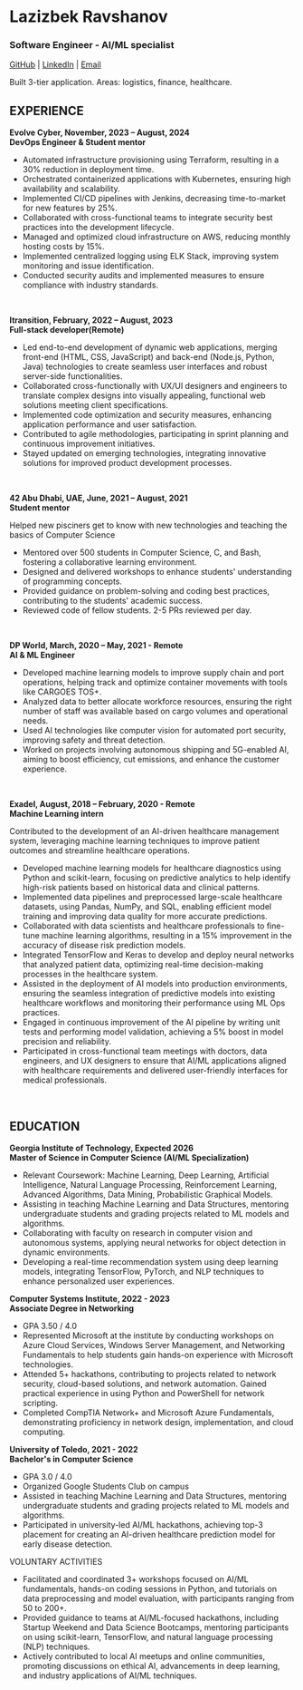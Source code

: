 # Lazizbek Ravshanov
### Software Engineer - AI/ML specialist
[GitHub](https://github.com/lazizbekravshanov) | [LinkedIn](http://www.linkedin.com/in/lazizbekravshanov) | [Email](mailto:bruneluni23@gmail.com)

Built 3-tier application. Areas: logistics, finance, healthcare.

EXPERIENCE
-
**Evolve Cyber, November, 2023 – August, 2024 <br>
DevOps Engineer & Student mentor**

- Automated infrastructure provisioning using Terraform, resulting in a 30% reduction in deployment time.
- Orchestrated containerized applications with Kubernetes, ensuring high availability and scalability.
- Implemented CI/CD pipelines with Jenkins, decreasing time-to-market for new features by 25%.
- Collaborated with cross-functional teams to integrate security best practices into the development lifecycle.
- Managed and optimized cloud infrastructure on AWS, reducing monthly hosting costs by 15%.
- Implemented centralized logging using ELK Stack, improving system monitoring and issue identification.
- Conducted security audits and implemented measures to ensure compliance with industry standards.


<br>

**Itransition, February, 2022 – August, 2023 <br>
Full-stack developer(Remote)**

- Led end-to-end development of dynamic web applications, merging front-end (HTML, CSS, JavaScript) and back-end (Node.js, Python, Java) technologies to create seamless user interfaces and robust server-side functionalities.
- Collaborated cross-functionally with UX/UI designers and engineers to translate complex designs into visually appealing, functional web solutions meeting client specifications.
- Implemented code optimization and security measures, enhancing application performance and user satisfaction.
- Contributed to agile methodologies, participating in sprint planning and continuous improvement initiatives.
- Stayed updated on emerging technologies, integrating innovative solutions for improved product development processes.


<br>

**42 Abu Dhabi, UAE, June, 2021 – August, 2021 <br>
Student mentor**

Helped new pisciners get to know with new technologies and teaching the basics of Computer Science

- Mentored over 500 students in Computer Science, C, and Bash, fostering a collaborative learning environment.
- Designed and delivered workshops to enhance students' understanding of programming concepts.
- Provided guidance on problem-solving and coding best practices, contributing to the students' academic success.
- Reviewed code of fellow students. 2-5 PRs reviewed per day.

<br>

**DP World, March, 2020 – May, 2021 - Remote<br>
AI & ML Engineer**

- Developed machine learning models to improve supply chain and port operations, helping track and optimize container movements with tools like CARGOES TOS+.
- Analyzed data to better allocate workforce resources, ensuring the right number of staff was available based on cargo volumes and operational needs.
- Used AI technologies like computer vision for automated port security, improving safety and threat detection.
- Worked on projects involving autonomous shipping and 5G-enabled AI, aiming to boost efficiency, cut emissions, and enhance the customer experience.

<br>

**Exadel, August, 2018 – February, 2020 - Remote <br>
Machine Learning intern**

Contributed to the development of an AI-driven healthcare management system, leveraging machine learning techniques to improve patient outcomes and streamline healthcare operations.

- Developed machine learning models for healthcare diagnostics using Python and scikit-learn, focusing on predictive analytics to help identify high-risk patients based on historical data and clinical patterns.
- Implemented data pipelines and preprocessed large-scale healthcare datasets, using Pandas, NumPy, and SQL, enabling efficient model training and improving data quality for more accurate predictions.
- Collaborated with data scientists and healthcare professionals to fine-tune machine learning algorithms, resulting in a 15% improvement in the accuracy of disease risk prediction models.
- Integrated TensorFlow and Keras to develop and deploy neural networks that analyzed patient data, optimizing real-time decision-making processes in the healthcare system.
- Assisted in the deployment of AI models into production environments, ensuring the seamless integration of predictive models into existing healthcare workflows and monitoring their performance using ML Ops practices.
- Engaged in continuous improvement of the AI pipeline by writing unit tests and performing model validation, achieving a 5% boost in model precision and reliability.
- Participated in cross-functional team meetings with doctors, data engineers, and UX designers to ensure that AI/ML applications aligned with healthcare requirements and delivered user-friendly interfaces for medical professionals.

<br>

EDUCATION
- 
**Georgia Institute of Technology, Expected 2026<br>
Master of Science in Computer Science (AI/ML Specialization)**

 - Relevant Coursework: Machine Learning, Deep Learning, Artificial Intelligence, Natural Language Processing, Reinforcement Learning, Advanced Algorithms, Data Mining, Probabilistic Graphical Models.
 - Assisting in teaching Machine Learning and Data Structures, mentoring undergraduate students and grading projects related to ML models and algorithms.
 - Collaborating with faculty on research in computer vision and autonomous systems, applying neural networks for object detection in dynamic environments.
 - Developing a real-time recommendation system using deep learning models, integrating TensorFlow, PyTorch, and NLP techniques to enhance personalized user experiences.

**Computer Systems Institute, 2022 - 2023 <br>
Associate Degree in Networking**

 - GPA 3.50 / 4.0
 - Represented Microsoft at the institute by conducting workshops on Azure Cloud Services, Windows Server Management, and Networking Fundamentals to help students gain hands-on experience with Microsoft technologies.
 - Attended 5+ hackathons, contributing to projects related to network security, cloud-based solutions, and network automation. Gained practical experience in using Python and PowerShell for network scripting.
 - Completed CompTIA Network+ and Microsoft Azure Fundamentals, demonstrating proficiency in network design, implementation, and cloud computing.

**University of Toledo, 2021 - 2022 <br>
Bachelor's in Computer Science**

 - GPA 3.0 / 4.0
 - Organized Google Students Club on campus
 - Assisted in teaching Machine Learning and Data Structures, mentoring undergraduate students and grading projects related to ML models and algorithms.
 - Participated in university-led AI/ML hackathons, achieving top-3 placement for creating an AI-driven healthcare prediction model for early disease detection.

VOLUNTARY ACTIVITIES
- Facilitated and coordinated 3+ workshops focused on AI/ML fundamentals, hands-on coding sessions in Python, and tutorials on data preprocessing and model evaluation, with participants ranging from 50 to 200+.
- Provided guidance to teams at AI/ML-focused hackathons, including Startup Weekend and Data Science Bootcamps, mentoring participants on using scikit-learn, TensorFlow, and natural language processing (NLP) techniques.
- Actively contributed to local AI meetups and online communities, promoting discussions on ethical AI, advancements in deep learning, and industry applications of AI/ML techniques.
